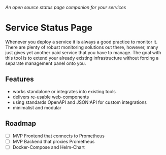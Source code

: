 _An open source status page companion for your services_
<!-- TODO: Badges -->

# Service Status Page
Whenever you deploy a service it is always a good practice to monitor it. There are plenty of robust monitoring solutions
out there, however, many just gives yet another paid service that you have to manage. The goal with this tool is to extend
your already existing infrastructure without forcing a separate management panel onto you.


## Features
- works standalone or integrates into existing tools
- delivers re-usable web-components
- using standards OpenAPI and JSON:API for custom integrations
- minimalist and modular


<!-- TODO: Quickstart -->

## Roadmap
- [ ] MVP Frontend that connects to Prometheus
- [ ] MVP Backend that proxies Prometheus
- [ ] Docker-Compose and Helm-Chart
